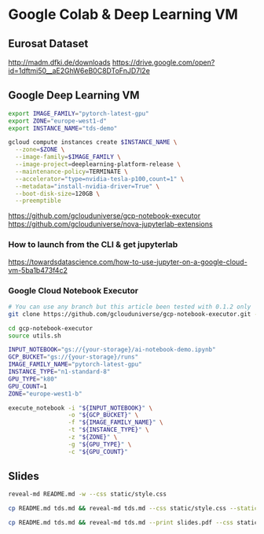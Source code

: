 # Google Colab & Deep Learning VM

## Eurosat Dataset

http://madm.dfki.de/downloads
https://drive.google.com/open?id=1dftmi50__aE2GhW6eB0C8DToFnJD7l2e

## Google Deep Learning VM

```bash
export IMAGE_FAMILY="pytorch-latest-gpu"
export ZONE="europe-west1-d"
export INSTANCE_NAME="tds-demo"

gcloud compute instances create $INSTANCE_NAME \
  --zone=$ZONE \
  --image-family=$IMAGE_FAMILY \
  --image-project=deeplearning-platform-release \
  --maintenance-policy=TERMINATE \
  --accelerator="type=nvidia-tesla-p100,count=1" \
  --metadata="install-nvidia-driver=True" \
  --boot-disk-size=120GB \
  --preemptible
```
https://github.com/gclouduniverse/gcp-notebook-executor
https://github.com/gclouduniverse/nova-jupyterlab-extensions

### How to launch from the CLI & get jupyterlab

https://towardsdatascience.com/how-to-use-jupyter-on-a-google-cloud-vm-5ba1b473f4c2

### Google Cloud Notebook Executor

```bash
# You can use any branch but this article been tested with 0.1.2 only
git clone https://github.com/gclouduniverse/gcp-notebook-executor.git --branch v0.1.3

cd gcp-notebook-executor
source utils.sh

INPUT_NOTEBOOK="gs://{your-storage}/ai-notebook-demo.ipynb"
GCP_BUCKET="gs://{your-storage}/runs"
IMAGE_FAMILY_NAME="pytorch-latest-gpu"
INSTANCE_TYPE="n1-standard-8"
GPU_TYPE="k80"
GPU_COUNT=1
ZONE="europe-west1-b"

execute_notebook -i "${INPUT_NOTEBOOK}" \
                 -o "${GCP_BUCKET}" \
                 -f "${IMAGE_FAMILY_NAME}" \
                 -t "${INSTANCE_TYPE}" \
                 -z "${ZONE}" \
                 -g "${GPU_TYPE}" \
                 -c "${GPU_COUNT}"
```


## Slides

```bash
reveal-md README.md -w --css static/style.css

cp README.md tds.md && reveal-md tds.md --css static/style.css --static=docs --static-dirs=static --absolute-url https://fchouteau.github.io/tds-google-colab-demo

cp README.md tds.md && reveal-md tds.md --print slides.pdf --css static/reveal.css
```
